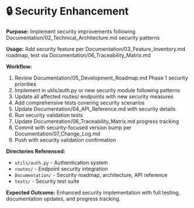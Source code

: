 # 🔒 Security Enhancement  
**Purpose:** Implement security improvements following Documentation/02_Technical_Architecture.md security patterns

**Usage:** Add security feature per Documentation/03_Feature_Inventory.md roadmap, test via Documentation/06_Traceability_Matrix.md

**Workflow:**
1. Review Documentation/05_Development_Roadmap.md Phase 1 security priorities
2. Implement in utils/auth.py or new security module following patterns
3. Update all affected routes/ endpoints with new security measures
4. Add comprehensive tests covering security scenarios
5. Update Documentation/04_API_Reference.md with security details
6. Run security validation tests
7. Update Documentation/06_Traceability_Matrix.md progress tracking
8. Commit with security-focused version bump per Documentation/07_Change_Log.md
9. Push with security validation confirmation

**Directories Referenced:**
- `utils/auth.py` - Authentication system
- `routes/` - Endpoint security integration
- `Documentation/` - Security roadmap, architecture, API reference
- `tests/` - Security test suite

**Expected Outcome:** Enhanced security implementation with full testing, documentation updates, and progress tracking.
